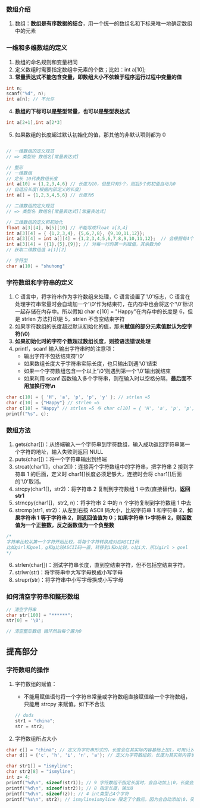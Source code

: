 ### 数组介绍

1. 数组：**数组是有序数据的结合**，用一个统一的数组名和下标来唯一地确定数组中的元素

### 一维和多维数组的定义

1. 数组的命名规则和变量相同
2. 定义数组时需要指定数组中元素的个数；比如：int a[10];
3. **常量表达式不能包含变量，即数组大小不依赖于程序运行过程中变量的值**

```c
int n;
scanf("%d", n);
int a[n]; // 不允许
```

4. **数组的下标可以是整型常量，也可以是整型表达式**

```c
int a[2+1],int a[2*3]
```

5. 如果数组的长度超过默认初始化的值，那其他的非默认项则都为 0

```c

// 一维数组的定义规范
// => 类型符 数组名[常量表达式]

// 整形
// 一维数组
// 定长 10代表数组长度
int a[10] = {1,2,3,4,6} // 长度为10，但是只有5个，则后5个的初值自动为0
// 自适应长度(根据内部定义的长度)
int a[] = {1,2,3,4,5,6} // 长度为5

// 二维数组的定义规范
// => 类型名 数组名[常量表达式][常量表达式]

// 二维数组的定义和初始化
float a[3][4], b[5][10] // 不能写成float a[3,4]
int a[3][4] = { {1,2,3,4}, {5,6,7,8}, {9,10,11,12}};
int a[3][4] = int a[][4] = {1,2,3,4,5,6,7,8,9,10,11,12};  // 会根据每4个为一组
int a[3][4] = {{1},{5},{9}}; // 对每一行的第一列赋值，其余数为0
// 获取二维数组值 a[1][2]

// 字符型
char a[10] = "shuhong"

```

### 字符数组和字符串的定义

1. C 语言中，将字符串作为字符数组来处理，C 语言设置了'\0'标志，C 语言在处理字符串常量时会自动加一个'\0'作为结束符，在内存中也会将这个'\0'标识一起存储在内存中。所以假如 char c[10] = "Happy"在内存中的长度是 6，但是 strlen 方法打印是 5，strlen 不含空结束字符
2. 如果字符数组的长度超过默认初始化的值，那未**赋值的部分元素值默认为空字符(\0)**
3. **如果初始化时的字符个数超过数组长度，则按语法错误处理**
4. printf，scanf 输入输出字符串时的注意项：
   - 输出字符不包括结束符'\0'
   - 如果数组长度大于字符串实际长度，也只输出到遇'\0'结束
   - 如果一个字符数组包含一个以上'\0'则遇到第一个'\0'输出就结束
   - 如果利用 scanf 函数输入多个字符串，则在输入时以空格分隔，**最后面不用加换行符\n**

```c
char c[10] = { 'H', 'a', 'p', 'p', 'y' }; // strlen =5
char c[10] = {"Happy"} // strlen =5
char c[10] = "Happy" // strlen =5 与 char c[10] = { 'H', 'a', 'p', 'p', 'y', '\0', '\0', '\0', '\0', '\0' }; 等价
printf("%s", c);
```

### 数组方法

1. gets(char[])：从终端输入一个字符串到字符数组，输入成功返回字符串第一个字符的地址，输入失败则返回 NULL
2. puts(char[])：将一个字符串输出到终端
3. strcat(char1[]，char2[])：连接两个字符数组中的字符串，把字符串 2 接到字符串 1 的后面，定义时 char1[]长度必须足够大，连接时会将 char1[]后面的'\0'取消。
4. strcpy(char1[]，str2)：将字符串 2 复制到字符数组 1 中去(直接替代)，**返回 str1**
5. strncpy(char1[]，str2, n)：将字符串 2 中的 n 个字符复制到字符数组 1 中去
6. strcmp(str1, str2)：从左到右按 ASCII 码大小，比较字符串 1 和字符串 2，**如果字符串 1 等于字符串 2，则返回值值为 0；如果字符串 1>字符串 2，则函数值为一个正整数，反之函数值为一个负整数**

```c
/*
字符串比较从第一个字符开始比较，将每个字符转换成对应ASCII码
比如girl和goel，g和g比较ASCII码一直，转移到i和o比较，o比i大，所以girl > goel
*/
```

6. strlen(char[])：测试字符串长度，直到空结束字符，但不包括空结束字符。
7. strlwr(str)：将字符串中大写字母换成小写字母
8. strupr(str)：将字符串中小写字母换成小写字母

### 如何清空字符串和整形数组

```c
// 清空字符串
char str[100] = "******";
str[0] = '\0';

// 清空整形数组 循环然后每个置为0
```

## 提高部分

### 字符数组的操作

1. 字符数组的赋值：

   - 不能用赋值语句将一个字符串常量或字符数组直接赋值给一个字符数组，只能用 strcpy 来赋值。如下不合法

   ```c
   // dsds
   str1 = "china";
   str = str2;
   ```

2. 字符数组所占大小

```c
char c[] = "china"; // 定义为字符串形式的，长度会在其实际内容基础上加1，可用sizeof查看
char d[] = {'c', 'h', 'i', 'n', 'a'}; // 定义为字符数组的，长度为其实际内容长度

char str1[] = "ismyline";
char str2[8] = "ismyline";
int z= 4;
printf("%d\n", sizeof(str1)); // 9 字符数组不指定长度时，会自动加上\0，长度会从8变成9
printf("%d\n", sizeof(str2)); // 8 指定长度，输出8
printf("%d\n", sizeof(z)); // 4 int类型占4个字符
printf("%s\n", str2); // ismylineismyline 限定了个数后，因为会自动添加\0，突破边界，会造成怪异打印
```
